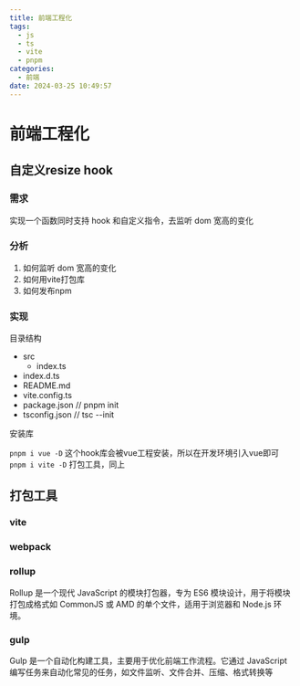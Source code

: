 ```yaml
---
title: 前端工程化
tags:
  - js
  - ts
  - vite
  - pnpm
categories:
  - 前端
date: 2024-03-25 10:49:57
---
```


# 前端工程化

## 自定义resize hook

### 需求

实现一个函数同时支持 hook 和自定义指令，去监听 dom 宽高的变化

### 分析

1. 如何监听 dom 宽高的变化
2. 如何用vite打包库
3. 如何发布npm

### 实现

目录结构

- src
  - index.ts
- index.d.ts
- README.md
- vite.config.ts
- package.json // pnpm init
- tsconfig.json // tsc --init

安装库

`pnpm i vue -D` 这个hook库会被vue工程安装，所以在开发环境引入vue即可
`pnpm i vite -D` 打包工具，同上

## 打包工具

### vite



### webpack

### rollup

Rollup 是一个现代 JavaScript 的模块打包器，专为 ES6 模块设计，用于将模块打包成格式如 CommonJS 或 AMD 的单个文件，适用于浏览器和 Node.js 环境。

### gulp

Gulp 是一个自动化构建工具，主要用于优化前端工作流程。它通过 JavaScript 编写任务来自动化常见的任务，如文件监听、文件合并、压缩、格式转换等